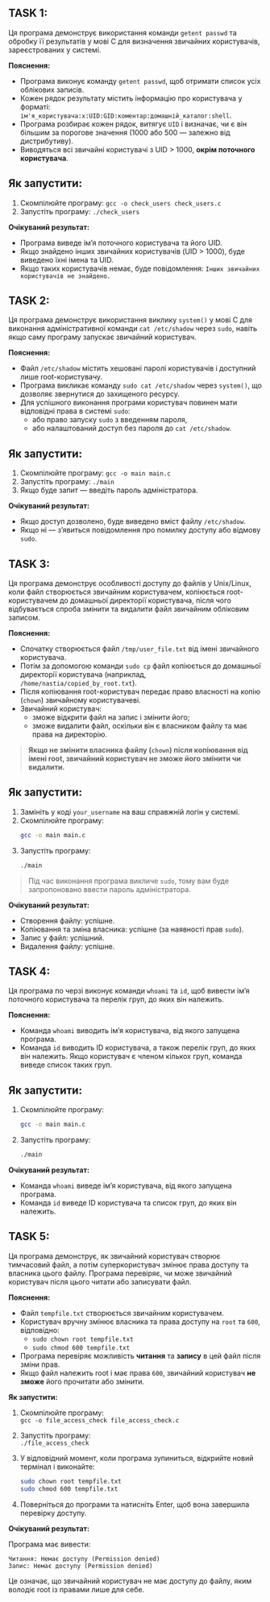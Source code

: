 ## TASK 1:

Ця програма демонструє використання команди `getent passwd` та обробку її результатів у мові C для визначення звичайних користувачів, зареєстрованих у системі.

**Пояснення:**
- Програма виконує команду `getent passwd`, щоб отримати список усіх облікових записів.
- Кожен рядок результату містить інформацію про користувача у форматі: `ім'я_користувача:x:UID:GID:коментар:домашній_каталог:shell`.
- Програма розбирає кожен рядок, витягує `UID` і визначає, чи є він більшим за порогове значення (1000 або 500 — залежно від дистрибутиву).
- Виводяться всі звичайні користувачі з UID > 1000, **окрім поточного користувача**.

## Як запустити:

1. Скомпілюйте програму: `gcc -o check_users check_users.c`
2. Запустіть програму: `./check_users`

**Очікуваний результат:**

- Програма виведе ім’я поточного користувача та його UID.
- Якщо знайдено інших звичайних користувачів (UID > 1000), буде виведено їхні імена та UID.
- Якщо таких користувачів немає, буде повідомлення: `Інших звичайних користувачів не знайдено.`

## TASK 2:

Ця програма демонструє використання виклику `system()` у мові C для виконання адміністративної команди `cat /etc/shadow` через `sudo`, навіть якщо саму програму запускає звичайний користувач.

**Пояснення:**
- Файл `/etc/shadow` містить хешовані паролі користувачів і доступний лише root-користувачу.
- Програма викликає команду `sudo cat /etc/shadow` через `system()`, що дозволяє звернутися до захищеного ресурсу.
- Для успішного виконання програми користувач повинен мати відповідні права в системі `sudo`:
  - або право запуску `sudo` з введенням пароля,
  - або налаштований доступ без пароля до `cat /etc/shadow`.

## Як запустити:

1. Скомпілюйте програму: `gcc -o main main.c`
2. Запустіть програму: `./main`
3. Якщо буде запит — введіть пароль адміністратора.

**Очікуваний результат:**

- Якщо доступ дозволено, буде виведено вміст файлу `/etc/shadow`.
- Якщо ні — з’явиться повідомлення про помилку доступу або відмову `sudo`.

## TASK 3:

Ця програма демонструє особливості доступу до файлів у Unix/Linux, коли файл створюється звичайним користувачем, копіюється root-користувачем до домашньої директорії користувача, після чого відбувається спроба змінити та видалити файл звичайним обліковим записом.

**Пояснення:**
- Спочатку створюється файл `/tmp/user_file.txt` від імені звичайного користувача.
- Потім за допомогою команди `sudo cp` файл копіюється до домашньої директорії користувача (наприклад, `/home/nastia/copied_by_root.txt`).
- Після копіювання root-користувач передає право власності на копію (`chown`) звичайному користувачеві.
- Звичайний користувач:
  - зможе відкрити файл на запис і змінити його;
  - зможе видалити файл, оскільки він є власником файлу та має права на директорію.

> **Якщо не змінити власника файлу (`chown`) після копіювання від імені root, звичайний користувач не зможе його змінити чи видалити.**

## Як запустити:

1. Замініть у коді `your_username` на ваш справжній логін у системі.
2. Скомпілюйте програму:
   ```bash
   gcc -o main main.c
   ```
3. Запустіть програму:
   ```bash
   ./main
   ```

>  Під час виконання програма викличе `sudo`, тому вам буде запропоновано ввести пароль адміністратора.

**Очікуваний результат:**

- Створення файлу: успішне.
- Копіювання та зміна власника: успішне (за наявності прав `sudo`).
- Запис у файл: успішний.
- Видалення файлу: успішне.

## TASK 4:

Ця програма по черзі виконує команди `whoami` та `id`, щоб вивести ім’я поточного користувача та перелік груп, до яких він належить.

**Пояснення:**
- Команда `whoami` виводить ім’я користувача, від якого запущена програма.
- Команда `id` виводить ID користувача, а також перелік груп, до яких він належить. Якщо користувач є членом кількох груп, команда виведе список таких груп.

## Як запустити:

1. Скомпілюйте програму:
   ```bash
   gcc -o main main.c
   ```
2. Запустіть програму:
   ```bash
   ./main
   ```

**Очікуваний результат:**

- Команда `whoami` виведе ім’я користувача, від якого запущена програма.
- Команда `id` виведе ID користувача та список груп, до яких він належить.

## TASK 5:

Ця програма демонструє, як звичайний користувач створює тимчасовий файл, а потім суперкористувач змінює права доступу та власника цього файлу. Програма перевіряє, чи може звичайний користувач після цього читати або записувати файл.

**Пояснення:**
- Файл `tempfile.txt` створюється звичайним користувачем.
- Користувач вручну змінює власника та права доступу на `root` та `600`, відповідно:
  - `sudo chown root tempfile.txt`
  - `sudo chmod 600 tempfile.txt`
- Програма перевіряє можливість **читання** та **запису** в цей файл після зміни прав.
- Якщо файл належить root і має права `600`, звичайний користувач **не зможе** його прочитати або змінити.

**Як запустити:**

1. Скомпілюйте програму:  
   `gcc -o file_access_check file_access_check.c`

2. Запустіть програму:  
   `./file_access_check`

3. У відповідний момент, коли програма зупиниться, відкрийте новий термінал і виконайте:  
   ```bash
   sudo chown root tempfile.txt  
   sudo chmod 600 tempfile.txt
   ```

4. Поверніться до програми та натисніть Enter, щоб вона завершила перевірку доступу.

**Очікуваний результат:**

Програма має вивести:
```
Читання: Немає доступу (Permission denied)
Запис: Немає доступу (Permission denied)
```

Це означає, що звичайний користувач не має доступу до файлу, яким володіє root із правами лише для себе.